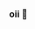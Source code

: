 ### oii 👋

<!--
**nacaxi/nacaxi** is a ✨ _special_ ✨ repository because its `README.md` (this file) appears on your GitHub profile.

Here are some ideas to get you started:

- 🔭 apaixonado pela natureza
- 🌱 amo animais
- 👯 gosto de ajudar os mais necessitados
- 🤔 vivendo intensamente
